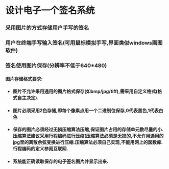 
<h1>设计电子一个签名系统</h1>




<h3>采用图片的方式存储用户手写的签名</h3>

<h3>用户在终端手写输入签名(可用鼠标模拟手写,界面类似windows画图软件)</h3>


<h3>签名使用图片保存(分辨率不低于640*480)</h3>


<h4>图片存储格式要求:</h4>

* <h4>图片不允许采用通用的图片格式保存(如bmp/jpg/tiff),需采用自定义格式(格式自主决定).</h4>
* <h4>图片必须采用2色存储,即每个像素点用一个二进制位保存,0代表黑色,1代表白色</h4>
* <h4>保存的图片必须经过无损压缩算法压缩,保证图片占用的存储单元数尽量的小.压缩算法建议采用行程编码进行压缩(压缩算法必须是无损的,不允许用通用的jpg里的离散余弦变换进行压缩.压缩算法必须自己实现,不能用网上的函数库.行程编码的定义参阅互联网.</h4>
* <h4>系统能正确读取保存的电子签名图片并显示出来.</h4>
